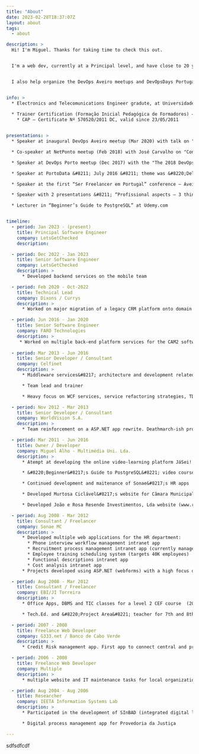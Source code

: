 ```yaml
---
title: "About"
date: 2023-02-28T18:37:07Z
layout: about
tags:
  - about

description: >
  Hi! I'm Miguel. Thanks for taking time to check this out.


  I'm a web dev, currently at a Principal level, and have close to 20 years of experience developing software applications and back-end services with .Net technologies. I enjoy exploring topics on DDD, microservices, CQRS+ES and TDD. 


  I also help organize the DevOps Aveiro meetups and DevOpsDays Portugal conference.


info: > 
  * Electronics and Telecomunications Engineer gradute, at Universidade de Aveiro (1999-2004); Majored in Multimedia; developed course project in Information Systems
  
  * Trainer Certification (Formação Inicial Pedagógica de Formadores) – SEMA 2011; 
    * CAP – Certificate Nº 570520/2011 DC, valid since 23/05/2011


presentations: >
  * Speaker at inaugural DevOps Aveiro meetup (Mar 2020) with talk on "4 key metrics".

  * Co-speaker at NetPonto meetup (Feb 2018) with José Carvalho on "Continuous Delivery for Desktop Applications: a case study"

  * Speaker at DevOps Porto meetup (Dec 2017) with the "The 2018 DevOps Porto Learning Challenge"

  * Speaker at PortoData &#8211; July 2016 &#8211; theme was &#8220;Delivering Changes for Applications and Databases&#8221;

  * Speaker at the first “Ser Freelancer em Portugal” conference – Aveiro 2011 &#8211; theme was “5 things about programming”.

  * Speaker with 2 presentations &#8211; “Profissional aspects – 3 things about programming and Multimedia&#8221; and “Web 3.0”, at Escola Padre António Morais da Fonseca, Murtosa, for multimedia students.

  * Lecturer in “Beginner’s Guide to PostgreSQL” at Udemy.com


timeline: 
  - period: Jan 2023 - (present)
    title: Principal Software Engineer
    company: LetsGetChecked
    description: 

  - period: Dec 2022 - Jan 2023
    title: Senior Software Engineer
    company: LetsGetChecked
    description: >
      * Developed backend services on the mobile team

  - period: Feb 2020 - Oct-2022
    title: Technical Lead
    company: Dixons / Currys 
    description: >
      * Worked on major migration of a legacy CRM platform onto domain services in the multiplay segment of the business

  - period: Jun 2016 - Jan 2020
    title: Senior Software Engineer
    company: FARO Technologies
    description: >
     * Worked on multiple back-end platform services for the CAM2 software suite.
  
  - period: Mar 2013 - Jun 2016
    title: Senior Developer / Consultant
    company: Celfinet
    description: > 
      * Middleware services&#8217; architecture and development related to 2G/3G/4G network infrastructure and logic design configuration management.

      * Team lead and trainer

      * Heavy focus on WCF services, service refactoring strategies, TDD and service testing mechanisms

  - period: Nov 2012 - Mar 2013
    title: Senior Developer / Consultant
    company: WorldVision S.A.
    description: >
      * Team reinforcement on a ASP.NET app rewrite. Deathmarch-ish project.

  - period: Mar 2011 - Jun 2016
    title: Owner / Developer
    company: Miguel Alho - Multimédia Uni. Lda. 
    description: >
      * Atempt at developing the online video-learning platform JáSei! (www.jasei.pt)

      * &#8220;Beginner&#8217;s Guide to PostgreSQL&#8221; video course production for Udemy (https://www.udemy.com/beginners-guide-to-postgresql/)

      * Continued development and maitenance of Sonae&#8217;s HR apps

      * Developed Murtosa Ciclável&#8217;s website for Câmara Municipal da Murtosa (www.murtosaciclavel.com)

      * Developed João e Rosa Resende Investimentos, Lda website (www.resendeinvestimentos.com)

  - period: Aug 2008 - Mar 2012
    title: Consultant / Freelancer
    company: Sonae MC
    description: >
      * Developed multiple web applications for the HR department: 
        * Phone interview workflow management intranet app
        * Recruitment process management intranet app (currently manages +300K candidates)
        * Employee training scheduling system (targets 40K employees)
        * Functional descriptions intranet app
        * Cost analysis intranet app
      * Projects developed using ASP.NET (webforms) with a high focus on AJAX based actions; PostgreSQL datastore; developed code generator to aid CRUD operation coding; heavy focus on jQuery.

  - period: Aug 2008 - Mar 2012
    title: Consultant / Freelancer
    company: EBI/JI Torreira 
    description: >
      * Office Apps, DBMS and TIC classes for a level 2 CEF course  (2010 &#8211; 2011)

      * Tech.Ed. and &#8220;Project Area&#8221; teacher for 7th and 8th grades (2008-2009)

  - period: 2007 - 2008
    title: Freelance Web Developer
    company: G333.net / Banco de Cabo Verde
    description: > 
      * Credit Risk management app. First app to connect central and private banks through web-services. .Net based with ASP.Net (Web-Forms) and Web-Services.

  - period: 2006 - 2008
    title: Freelance Web Developer
    company: Multiple
    description: > 
      * multiple website and IT maintenance tasks for local organizations

  - period: Aug 2004 - Aug 2006
    title: Researcher
    company: IEETA Information Systems Lab 
    description: >
      * Participated in the development of SInBAD (integrated digital library and archive)

      * Digital process management app for Provedoria da Justiça

---
```


sdfsdfcdf